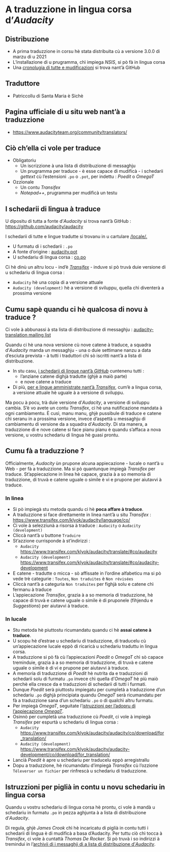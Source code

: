 # A traduzzione in lingua corsa d’_Audacity_

## Distribuzione
- A prima traduzzione in corsu hè stata distribuita cù a versione 3.0.0 di marzu di u 2021
- L’installazione di u prugramma, chì impiega _NSIS_, si pò fà in lingua corsa
- Una [cronolugia di tutte e mudificazioni](https://github.com/audacity/audacity/commits/master/locale/co.po) si trova nant’à GitHub

## Traduttore
- Patriccollu di Santa Maria è Sichè

## Pagina ufficiale di u situ web nant’à a traduzzione
- https://www.audacityteam.org/community/translators/

## Ciò ch’ella ci vole per traduce
- Obligatoriu
  - Un iscrizzione à una lista di distribuzione di messaghju
  - Un prugramma per traduce - è esse capace di mudificà - i schedarii _gettext_ cù l’estensioni `.po` o `.pot`, per indettu : _Poedit_ o _OmegaT_
- Ozzionale
  - Un contu _Transifex_
  - _Notepad++_, prugramma per mudificà un testu

## I schedarii di lingua à traduce

U dipositu di tutta a fonte d’_Audacity_ si trova nant’à GitHub :  
   https://github.com/audacity/audacity  

I schedarii di tutte e lingue tradutte si trovanu in u cartulare [/locale/.](https://github.com/audacity/audacity/tree/master/locale)

- U furmatu di i schedarii : `.po`
- A fonte d’origine : [audacity.pot](https://github.com/audacity/audacity/blob/master/locale/audacity.pot)
- U schedariu di lingua corsa : [co.po](https://github.com/audacity/audacity/blob/master/locale/co.po)

Ci hè dinù un altru locu - ind’è [_Transifex_](https://www.transifex.com/klyok/audacity/language/co/) - induve si pò truvà duie versione di u schedariu di lingua corsa :
- `Audacity` hè una copia di a versione attuale
- `Audacity (development)` hè a versione di sviluppu, quella chì diventerà a prossima versione

## Cumu sapè quandu ci hè qualcosa di novu à traduce ?
Ci vole à abbunassi à sta lista di distribuzione di messaghju : [audacity-translation mailing list](https://lists.sourceforge.net/lists/listinfo/audacity-translation)  

Quandu ci hè una nova versione cù nove catene à traduce, a squadra d’_Audacity_ manda un messaghju - una o duie settimane nanzu a data d’esciuta prevista - à tutti i traduttori chì sò iscritti nant’à a lista di distribuzione.

- In stu casu, [i schedarii di lingue nant’à _GitHub_](https://github.com/audacity/audacity/blob/master/locale/) cuntenenu tutti :
  - l’anziane catene dighjà tradutte (ghjè a maiò parte)
  - e nove catene a traduce
- Di più, [per e lingue amministrate nant’à _Transifex_](https://www.transifex.com/klyok/audacity/dashboard/), cum’è a lingua corsa, a versione attuale hè uguale à a versione di sviluppu.  

Ma pocu à pocu, trà duie versione d’_Audacity_, a versione di sviluppu cambia. S’è vo avete un contu _Transifex_, ci hè una nutificazione mandata à ogni cambiamentu. È cusì, manu manu, ghjè pussibule di traduce e catene chì seranu in a prossima versione, invece d’aspettà u messaghju di cambiamentu di versione da a squadra d’_Audacity_. Di sta manera, a traduzzione di e nove catene si face pianu pianu è quandu s’affaca a nova versione, u vostru schedariu di lingua hè guasi prontu.

## Cumu fà a traduzzione ?
Officialmente, _Audacity_ ùn prupone alcuna appiecazione - lucale o nant’à u Web - per fà a traduzzione. Ma si pò quantunque impiegà _Transifex_ per traduce. St’appiecazione in linea hè capace, grazia à a so memoria di traduzzione, di truvà e catene uguale o simile è vi e prupone per aiutavvi à traduce.

### In linea
- Si pò impiegà stu metoda quandu ci hè __poca affare à traduce__.
- A traduzzione si face direttamente in linea nant’à u situ _Transifex_ :  
  https://www.transifex.com/klyok/audacity/language/co/
- Ci vole à selezziunà a risorsa à traduce : `Audacity` o `Audacity (development)`
- Cliccà nant’à u buttone `Traduire`
- St’azzione currisponde à st’indirizzi :
  - `Audacity` https://www.transifex.com/klyok/audacity/translate/#co/audacity
  - `Audacity (development)` https://www.transifex.com/klyok/audacity/translate/#co/audacity-development
- E catene - tradutte o micca - sò affissate in l’ordine alfabeticu ma si pò vede trè categurie : `Toutes`, `Non traduites` è `Non révisées`
- Cliccà nant’à a categuria `Non traduites` per fighjà solu e catene chì fermanu à traduce
- L’appiecazione _Transifex_, grazia à a so memoria di traduzzione, hè capace di truvà e catene uguale o simile è di pruponele (fihjendu e _Suggestions_) per aiutavvi à traduce.

### In lucale
- Stu metoda hè piuttostu ricumandatu quandu ci hè __assai catene à traduce__.
- U scopu hè d’estrae u schedariu di traduzzione, di traducelu cù un’appiecazione lucale eppò di ricaricà u schedariu traduttu in lingua corsa.
- A traduzzione si pò fà cù l’appiecazioni _Poedit_ o _OmegaT_ chì sò capace treminduie, grazia à a so memoria di traduzzione, di truvà e catene uguale o simile è di vi e prupone per aiutavvi à traduce.
- A memoria di traduzzione di _Poedit_ hè nutrita da e traduzzioni di schedarii solu di furmatu `.po` invece chì quella d’_OmegaT_ hè più maiò perchè ella cresce da e traduzzioni di schedarii di tutti i furmati.
- Dunque _Poedit_ serà piuttostu impiegatu per cumpletà a traduzzione d’un schedariu `.po` dighjà principiata quandu _OmegaT_ serà ricumandatu per fà a traduzzione sana d’un schedariu `.po` o di qualchì altru furmatu.
- Per impiegà _OmegaT_, seguitate l’[istruzzioni per l’adopru di l’appiecazione _OmegaT_](OmegaT.md).
- Osinnò per cumpletà una traduzzione cù _Poedit_, ci vole à impiegà _Transifex_ per espurtà u schedariu di lingua corsa :
  - `Audacity` https://www.transifex.com/klyok/audacity/audacity/co/download/for_translation/
  - `Audacity (development)` https://www.transifex.com/klyok/audacity/audacity-development/co/download/for_translation/
- Lancià _Poedit_ è apre u schedariu per traducelu eppò arregistrallu
- Dopu a traduzzione, hè ricumandatu d’impiegà _Transifex_ cù l’ozzione `Téleverser un fichier` per rinfrescà u schedariu di traduzzione.

## Istruzzioni per piglià in contu u novu schedariu in lingua corsa

Quandu u vostru schedariu di lingua corsa hè prontu, ci vole à mandà u schedariu in furmatu `.po` in pezza aghjunta à a lista di distribuzione d’_Audacity_.  

Di regula, ghjè _James Crook_ chì hè incaricatu di piglià in contu tutti i schedarii di lingua è di mudificà a basa d’Audacity. Per tuttu ciò chì tocca à _Transifex_, ci vole à cuntattà _Thomas De Rocker_. Si pò truvà i so indirizzi à tremindui in l’[archivii di i messaghji di a lista di distribuzione d’_Audacity_](https://sourceforge.net/p/audacity/mailman/audacity-translation/).
